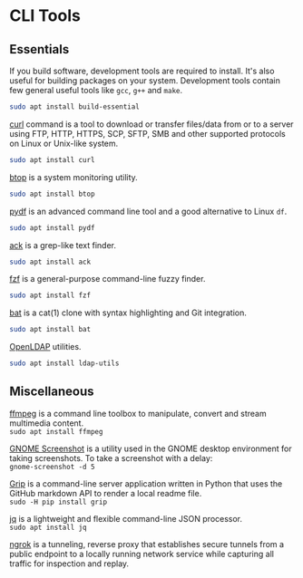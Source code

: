 # CLI Tools

## Essentials

If you build software, development tools are required to install. It's also
useful for building packages on your system. Development tools contain few
general useful tools like `gcc`, `g++` and `make`.

```bash
sudo apt install build-essential
```

[curl](https://curl.haxx.se/) command is a tool to download or transfer
files/data from or to a server using FTP, HTTP, HTTPS, SCP, SFTP, SMB and
other supported protocols on Linux or Unix-like system.

```bash
sudo apt install curl
```

[btop](https://github.com/aristocratos/btop) is a system monitoring utility.

```bash
sudo apt install btop
```

[pydf](https://launchpad.net/ubuntu/bionic/+source/pydf) is an advanced
command line tool and a good alternative to Linux `df`.

```bash
sudo apt install pydf
```

[ack](https://beyondgrep.com/install/) is a grep-like text finder.

```bash
sudo apt install ack
```

[fzf](https://github.com/junegunn/fzf) is a general-purpose command-line fuzzy
finder.

```bash
sudo apt install fzf
```

[bat](https://github.com/sharkdp/bat) is a cat(1) clone with syntax
highlighting and Git integration.

```bash
sudo apt install bat
```

[OpenLDAP](https://www.openldap.org/) utilities.

```bash
sudo apt install ldap-utils
```

## Miscellaneous

[ffmpeg](https://ffmpeg.org/) is a command line toolbox to manipulate, convert
and stream multimedia content.  
`sudo apt install ffmpeg`

[GNOME Screenshot](https://github.com/GNOME/gnome-screenshot) is a utility
used in the GNOME desktop environment for taking screenshots. To take a
screenshot with a delay:  
`gnome-screenshot -d 5`

[Grip](https://github.com/joeyespo/grip) is a command-line server application
written in Python that uses the GitHub markdown API to render a local readme
file.  
`sudo -H pip install grip`

[jq](https://stedolan.github.io/jq/) is a lightweight and flexible
command-line JSON processor.  
`sudo apt install jq`

[ngrok](https://ngrok.com/) is a tunneling, reverse proxy that establishes
secure tunnels from a public endpoint to a locally running network service
while capturing all traffic for inspection and replay.
